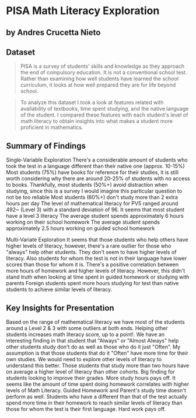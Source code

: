 # PISA Math Literacy Exploration
## by Andres Crucetta Nieto


## Dataset

> PISA is a survey of students' skills and knowledge as they approach the end of compulsory education. It is not a conventional school test. Rather than examining how well students have learned the school curriculum, it looks at how well prepared they are for life beyond school.

> To analyze this dataset I took a look at features related with availability of textbooks, time spent studying, and the native language of the student. I compared these features with each student's level of math literacy to obtain insights into what makes a student more proficient in mathematics.

## Summary of Findings

Single-Variable Exploration
There's a considerable amount of students who took the test in a language different than their native one (approx. 10-15%)
Most students (75%) have books for reference for their studies, it is still worth considering why there are around 20-25% of students with no access to books.
Thankfully, most students (50%+) avoid distraction when studying, since this is a survey I would imagine this particular question to not be too reliable
Most students (60%+) don't study more than 2 extra hours per day
The level of mathematical literacy for PV5 ranged around 492~ (Level 3) with a standard deviation of 96. It seems that most student have a level 3 literacy
The average student spends approximately 6 hours working on their school homework
The average student spends approximately 2.5 hours working on guided school homework

Multi-Variate Exploration
It seems that those students who help others have higher levels of literacy, however, there's a rare outlier for those who "always" help other students. They don't seem to have higher levels of literacy. Also students for whom the test is not in their language have lower scores than those for whom it is.
There's a positive correlation between more hours of homework and higher levels of literacy. However, this didn't stand truth when looking at time spent in guided homework or studying with parents
Foreign students spent more hours studying for test than native students to achieve similar levels of literacy.

## Key Insights for Presentation

Based on the range of mathematical literacy we have most of the students around a Level 2 & 3 with some outliers at both ends.
Helping other students increases math literacy score, up to a point!. We have an interesting finding in that student that "Always" or "Almost Always" help other students study don't do as well as those who do it just "Often". My assumption is that those students that do it "Often" have more time for their own studies. We would need to explore other levels of literacy to understand this better.
Those students that study more than two hours have on average a higher level of literacy than other cohorts. Big finding for students looking to improve their grades. More study hours pays off.
It seems like the amount of time spent doing homework correlates with higher levels of Math Literacy. Guided Homework and Parent's study time doesn't perform as well.
Students who have a different than that of the test actually spend more time in their homework to reach similar levels of literacy than those for whom the test is their first language. Hard work pays off.
